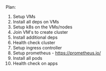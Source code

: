 Plan:
1. Setup VMs
2. Install all deps on VMs
3. Setup k8s on the VMs/nodes
4. Join VM's to create cluster
5. Install additional deps
6. Health check cluster
7. Setup ingress controller
8. Setup prometheus - https://prometheus.io/
9. Install all pods
10. Health check on apps
